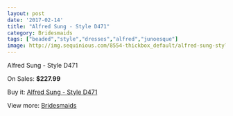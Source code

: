 ```yaml
---
layout: post
date: '2017-02-14'
title: "Alfred Sung - Style D471"
category: Bridesmaids
tags: ["beaded","style","dresses","alfred","junoesque"]
image: http://img.sequinious.com/8554-thickbox_default/alfred-sung-style-d471.jpg
---
```

Alfred Sung - Style D471

On Sales: **$227.99**
<a href="https://www.sequinious.com/bridesmaids/3645-alfred-sung-style-d471.html"><amp-img layout="responsive" width="600" height="600" src="//img.sequinious.com/8554-thickbox_default/alfred-sung-style-d471.jpg" alt="Alfred Sung - Style D471 0" /></a>
<a href="https://www.sequinious.com/bridesmaids/3645-alfred-sung-style-d471.html"><amp-img layout="responsive" width="600" height="600" src="//img.sequinious.com/8555-thickbox_default/alfred-sung-style-d471.jpg" alt="Alfred Sung - Style D471 1" /></a>

Buy it: [Alfred Sung - Style D471](https://www.sequinious.com/bridesmaids/3645-alfred-sung-style-d471.html "Alfred Sung - Style D471")

View more: [Bridesmaids](https://www.sequinious.com/3-bridesmaids "Bridesmaids")